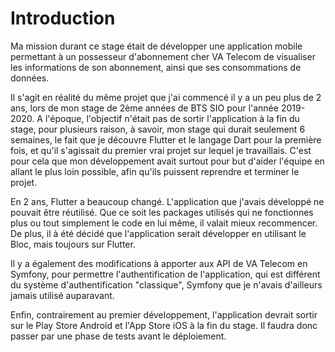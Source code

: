 # Introduction

Ma mission durant ce stage était de développer une application mobile permettant à un possesseur d'abonnement cher VA Telecom de visualiser les informations de son abonnement, ainsi que ses consommations de données.

Il s'agit en réalité du même projet que j'ai commencé il y a un peu plus de 2 ans, lors de mon stage de 2ème années de BTS SIO pour l'année 2019-2020. A l'époque, l'objectif n'était pas de sortir l'application à la fin du stage, pour plusieurs raison, à savoir, mon stage qui durait seulement 6 semaines, le fait que je découvre Flutter et le langage Dart pour la première fois, et qu'il s'agissait du premier vrai projet sur lequel je travaillais. C'est pour cela que mon développement avait surtout pour but d'aider l'équipe en allant le plus loin possible, afin qu'ils puissent reprendre et terminer le projet.

En 2 ans, Flutter a beaucoup changé. L'application que j'avais développé ne pouvait être réutilisé. Que ce soit les packages utilisés qui ne fonctionnes plus ou tout simplement le code en lui même, il valait mieux recommencer. De plus, il à été décidé que l'application serait développer en utilisant le Bloc, mais toujours sur Flutter.

Il y a également des modifications à apporter aux API de VA Telecom en Symfony, pour permettre l'authentification de l'application, qui est différent du système d'authentification "classique", Symfony que je n'avais d'ailleurs jamais utilisé auparavant.

Enfin, contrairement au premier développement, l'application devrait sortir sur le Play Store Android et l'App Store iOS à la fin du stage. Il faudra donc passer par une phase de tests avant le déploiement.
